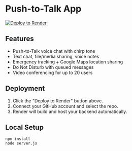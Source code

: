 # Push-to-Talk App

[![Deploy to Render](https://render.com/images/deploy-to-render-button.svg)](https://render.com/deploy)

## Features
- Push-to-Talk voice chat with chirp tone
- Text chat, file/media sharing, voice notes
- Emergency tracking + Google Maps location sharing
- Do Not Disturb with queued messages
- Video conferencing for up to 20 users

## Deployment
1. Click the "Deploy to Render" button above.
2. Connect your GitHub account and select the repo.
3. Render will build and host your backend automatically.

## Local Setup
```
npm install
node server.js
```